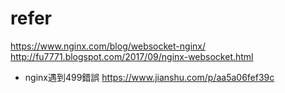 # refer
https://www.nginx.com/blog/websocket-nginx/
http://fu7771.blogspot.com/2017/09/nginx-websocket.html

- nginx遇到499錯誤
https://www.jianshu.com/p/aa5a06fef39c
